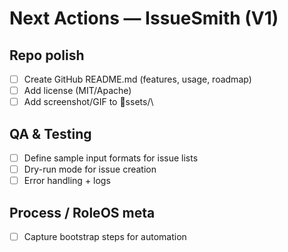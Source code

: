 # Next Actions — IssueSmith (V1)

## Repo polish
- [ ] Create GitHub README.md (features, usage, roadmap)
- [ ] Add license (MIT/Apache)
- [ ] Add screenshot/GIF to \ssets/\

## QA & Testing
- [ ] Define sample input formats for issue lists
- [ ] Dry-run mode for issue creation
- [ ] Error handling + logs

## Process / RoleOS meta
- [ ] Capture bootstrap steps for automation

